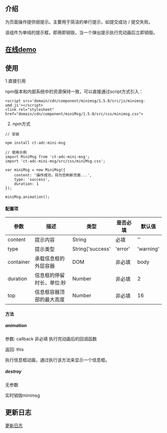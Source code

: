 ## 介绍

为页面操作提供弱提示。主要用于简洁的单行提示，如提交成功 / 提交失败。

该组件为单纯的提示框，即用即销毁，当一个弹出提示执行完动画后立即销毁。

## [在线demo](https://codepen.io/rubyisapm/pen/vmooQK)
## 使用

1.直接引用

npm版本和内部系统中的资源保持一致，可以直接通过script方式引入：
```
<script src='domain/cdn/component/minimsg/1.5.0/src/js/minimsg-umd.js'></script>
<link rel="stylesheet" href="domain/cdn/component/miniMsg/1.5.0/src/css/minimsg.css">
```

2. npm方式

```
// 安装

npm install ct-adc-mini-msg

// 使用示例
import MiniMsg from 'ct-adc-mini-msg';
import 'ct-adc-mini-msg/src/css/miniMsg.css';

var miniMsg = new MiniMsg({
    content: '操作成功，将为您刷新页面...',
    type: 'success',
    duration: 1
});

miniMsg.animation();
```

#### 配置项

 参数 | 描述 | 类型 | 是否必填 | 默认值
-- | -- | -- | -- | --
content | 提示内容 | String | 必填 | ''
type | 提示类型 | String['success'|'error'|'warning'|'info'] | 非必填 | 'info'
container | ﻿承载信息框的外层容器 |DOM|非必填|body
duration | 信息框的停留时长，单位:秒 | Number | 非必填 | 2
top | 信息框容器顶部的最大高度 | Number | 非必填 | 16

#### 方法

##### animation

参数: callback 非必填 执行完动画后的回调函数

返回: this

执行信息框动画，通过执行该方法来显示一个信息框。

##### destroy

无参数

实时销毁minimsg

## 更新日志

[更新日志](https://github.com/ct-adc/adc-mini-msg/blob/master/CHANGLOG.md)

